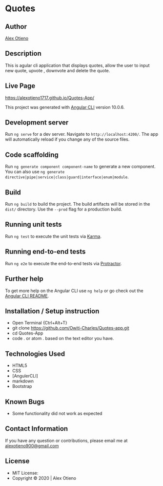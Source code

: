 # Quotes

## Author
[Alex Otieno](https://github.com/Alexotieno1717/)

## Description
This is agular cli application that displays quotes, allow the user to input new quote, upvote , downvote and delete the quote. 

## Live Page
https://alexotieno1717.github.io/Quotes-App/

This project was generated with [Angular CLI](https://github.com/angular/angular-cli) version 10.0.6.

## Development server

Run `ng serve` for a dev server. Navigate to `http://localhost:4200/`. The app will automatically reload if you change any of the source files.

## Code scaffolding

Run `ng generate component component-name` to generate a new component. You can also use `ng generate directive|pipe|service|class|guard|interface|enum|module`.

## Build

Run `ng build` to build the project. The build artifacts will be stored in the `dist/` directory. Use the `--prod` flag for a production build.

## Running unit tests

Run `ng test` to execute the unit tests via [Karma](https://karma-runner.github.io).

## Running end-to-end tests

Run `ng e2e` to execute the end-to-end tests via [Protractor](http://www.protractortest.org/).

## Further help

To get more help on the Angular CLI use `ng help` or go check out the [Angular CLI README](https://github.com/angular/angular-cli/blob/master/README.md).

## Installation / Setup instruction
* Open Terminal {Ctrl+Alt+T}
* git clone https://github.com/Owiti-Charles/Quotes-app.git
* cd Quotes-App
* code . or atom . based on the text editor you have.

## Technologies Used
* HTML5
* CSS
* [AngulerCLI]
* markdown
* Bootstrap

## Known Bugs
* Some functionality did not work as expected

## Contact Information
If you have any question or contributions, please email me at alexotieno900@gmail.com

## License
* MIT License:  
* Copyright &copy; 2020 | Alex Otieno